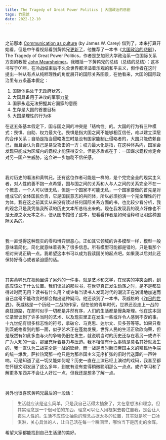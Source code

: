 ```yaml
---
title: The Tragedy of Great Power Politics | 大国政治的悲剧
tags: 竹里馆
date: 2022-12-10
---
```


<br/>

之前那本 [Communication as culture](https://book.douban.com/subject/4423672/) (by James W. Carey) 借到了，本来打算开始看，但是中午看视频看到黄鸭兄[更新了](https://www.bilibili.com/video/BV17u411z7C)，他推荐了一本书《[大国政治的悲剧](https://book.douban.com/subject/35287250/)》，The Tragedy of Great Power Politics，作者是芝加哥大学政治系一位国际关系方面的教授 [John Mearsheimer](https://www.mearsheimer.com/)。我概括一下黄鸭兄的总结（总结的总结）：这本书写于01年，在冷战结束后不久全世界都洋溢着乐观的和平主义，但作者在这时提出一种从有点从纯粹理性的角度展开的国际关系图景，在他看来，大国的国际政治里有五条基本假定：

1. 国际体系处于无政府状态，
2. 大国具备用于进攻的军事力量
3. 国家永远无法把握其它国家的意图
4. 生存是大国的首要目标
5. 大国是理性的行为体

在这五条基本假定下，国与国之间的冲突是「结构性」的。大国的行为有三种模式：畏惧、自助、权力最大化。畏惧是指大国之间不能够相互信任，难以建立深层的合作关系；自助是指当侵略发生时是没有国家能制止侵略者的，大国只能依赖自己，而且会认为自己是易受攻击的一方；权力最大化是指，在这种体系内，国家会发现只能成为区域内的霸权才能获得安全。但是矛盾点在于：一国谋求霸权肯定会对另一国产生威胁，这会进一步加剧不信任感。

<br/>

我对历史的看法和黄鸭兄，还有这位作者可能是一样的，是个完完全全的现实主义者，对人性的善不抱一点希望，国与国之间的关系和人与人之间的关系完全不在一个概念，一个人可以很无私，但是一个国家不可能无私，一个国家要做的首先是对组成它的全体国民负责，它是国民意志的共同体，所以必须扮演一个完全理性的行为体。我在这之前其实从来没有读过任何国际关系方面的书，也比较少看分析，我的观念只是我凭借我所读的历史文本所总结出来的。现在我发现我的观点好像也不是无源之水无本之木，便从图书馆借了这本，想看看作者是如何诠释和证明这种国际关系的。

<br/>

我一直觉得这种现实的零和博弈很恶心。正如其它领域的许多模型一样，模型一般意味着简化，简化就意味着丢失了很多信息。所有模型可能都是错的，只是看那个相对来说正确一点。我希望这本书可以成为我读国关的起点吧。如果我以后对此还保持好奇心或者紧迫感的话。

<br/>

其实黄鸭兄在视频里讲了另外的一件事，就是艺术和文学，在现实的冲突面前，到底应该处于什么位置。我们读过的那些书，在世界真正发生动荡之时，是不是都显得过时而无用？读书有什么用？或许每当读书人发现时代的潮流正在汹涌地加速而自己丝毫不能改变时都会抛出这种疑问。他还谈到了一本书，茨威格的《[昨日的世界](https://book.douban.com/subject/27615361/)》。茨威格是一个历经一二战的作家，但在他的青年时代，世界还没走上一战的疯狂道路，在那时似乎一切都是井然有序，人们的生活都是慢条斯理。他在这本回忆录里谈到了许多当时的艺术、以及现实里正在发生一些或许令人感到不安的事。十九世纪有很多标志性的符号，拿破仑、马克思、达尔文、贝多芬等等。如果只看到茨威格看到的那一面，似乎艺术正在蓬勃发展，世界人民的生活正欣欣向荣，但是既然有如此多血与火的争端仍旧在发生，就说明当时的历史还存在着另一或许不广为人知的一面，那里充斥着暴力与压迫。我不相信有什么事情是莫名其妙就发生的，我一直认为二战完全是一战的延续，而一战是当时新旧帝国主义的殖民地争端的统一爆发，萨拉热窝那一枪只是为那帝国主义无序扩张的旧时代送葬的一声钟响。可是知道了这一切又能如何呢？历史一直在上演已经上演过的戏码，我甚至都在怀疑文明发展了这么多年，到底有没有变得稍微聪明那么一点点。或许学习和了解更多东西并不会让人好过一点，但我还是想多了解一点。

<br/>

另外也很喜欢黄鸭兄最后的一段话：

> 生活就应该是这么简单，只是我自己活得太抽象了，太在意想法和理念。但其实理念是一个很可怕的东西，理念可以让人用框架去套住自我，是会让人丧失人性的。生活不应该让抽象的理念占据太多的位置，其实就是吃一口冰淇淋，关心具体的人，让自己活在每一个瞬间里，哪怕当下是历史的余晖。

希望大家都能找到自己生活里的美好。